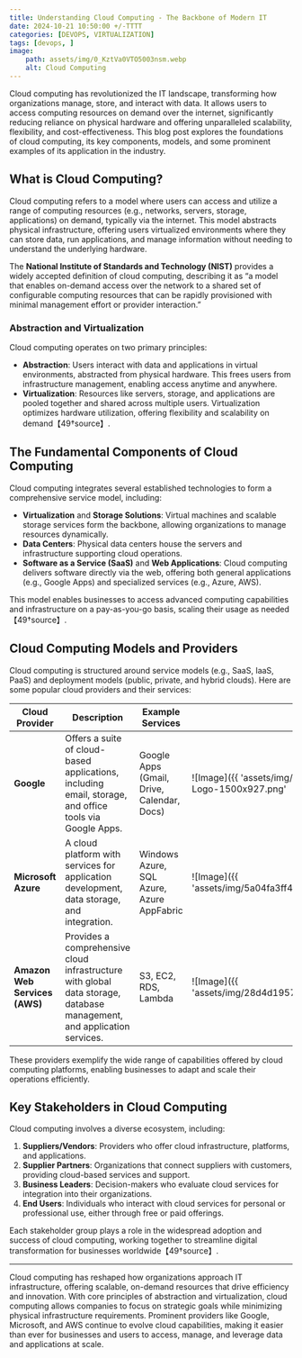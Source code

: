 ```yaml
---
title: Understanding Cloud Computing - The Backbone of Modern IT 
date: 2024-10-21 10:50:00 +/-TTTT
categories: [DEVOPS, VIRTUALIZATION]
tags: [devops, ]
image:
    path: assets/img/0_KztVa0VTO5003nsm.webp 
    alt: Cloud Computing
---
```


Cloud computing has revolutionized the IT landscape, transforming how organizations manage, store, and interact with data. It allows users to access computing resources on demand over the internet, significantly reducing reliance on physical hardware and offering unparalleled scalability, flexibility, and cost-effectiveness. This blog post explores the foundations of cloud computing, its key components, models, and some prominent examples of its application in the industry.

## What is Cloud Computing?

Cloud computing refers to a model where users can access and utilize a range of computing resources (e.g., networks, servers, storage, applications) on demand, typically via the internet. This model abstracts physical infrastructure, offering users virtualized environments where they can store data, run applications, and manage information without needing to understand the underlying hardware.

The **National Institute of Standards and Technology (NIST)** provides a widely accepted definition of cloud computing, describing it as “a model that enables on-demand access over the network to a shared set of configurable computing resources that can be rapidly provisioned with minimal management effort or provider interaction.”

### Abstraction and Virtualization

Cloud computing operates on two primary principles:
- **Abstraction**: Users interact with data and applications in virtual environments, abstracted from physical hardware. This frees users from infrastructure management, enabling access anytime and anywhere.
- **Virtualization**: Resources like servers, storage, and applications are pooled together and shared across multiple users. Virtualization optimizes hardware utilization, offering flexibility and scalability on demand【49†source】.

## The Fundamental Components of Cloud Computing

Cloud computing integrates several established technologies to form a comprehensive service model, including:
- **Virtualization** and **Storage Solutions**: Virtual machines and scalable storage services form the backbone, allowing organizations to manage resources dynamically.
- **Data Centers**: Physical data centers house the servers and infrastructure supporting cloud operations.
- **Software as a Service (SaaS)** and **Web Applications**: Cloud computing delivers software directly via the web, offering both general applications (e.g., Google Apps) and specialized services (e.g., Azure, AWS).
  
This model enables businesses to access advanced computing capabilities and infrastructure on a pay-as-you-go basis, scaling their usage as needed【49†source】.

## Cloud Computing Models and Providers

Cloud computing is structured around service models (e.g., SaaS, IaaS, PaaS) and deployment models (public, private, and hybrid clouds). Here are some popular cloud providers and their services:

| Cloud Provider       | Description                                                                                                                   | Example Services                                    | Logo/Image                                           |
|----------------------|-------------------------------------------------------------------------------------------------------------------------------|-----------------------------------------------------|------------------------------------------------------|
| **Google**           | Offers a suite of cloud-based applications, including email, storage, and office tools via Google Apps.                       | Google Apps (Gmail, Drive, Calendar, Docs)          | ![Image]({{ 'assets/img/Google-Cloud-Platform-GCP-Logo-1500x927.png' | relative_url }}) |
| **Microsoft Azure**  | A cloud platform with services for application development, data storage, and integration.                                    | Windows Azure, SQL Azure, Azure AppFabric           | ![Image]({{ 'assets/img/5a04fa3ff478b5eb44aec7ecfe758b17.png' | relative_url }})  |
| **Amazon Web Services (AWS)** | Provides a comprehensive cloud infrastructure with global data storage, database management, and application services. | S3, EC2, RDS, Lambda                                | ![Image]({{ 'assets/img/28d4d195750b99bdbac908ef4b035a01.png' | relative_url }})    |

These providers exemplify the wide range of capabilities offered by cloud computing platforms, enabling businesses to adapt and scale their operations efficiently.

## Key Stakeholders in Cloud Computing

Cloud computing involves a diverse ecosystem, including:
1. **Suppliers/Vendors**: Providers who offer cloud infrastructure, platforms, and applications.
2. **Supplier Partners**: Organizations that connect suppliers with customers, providing cloud-based services and support.
3. **Business Leaders**: Decision-makers who evaluate cloud services for integration into their organizations.
4. **End Users**: Individuals who interact with cloud services for personal or professional use, either through free or paid offerings.

Each stakeholder group plays a role in the widespread adoption and success of cloud computing, working together to streamline digital transformation for businesses worldwide【49†source】.

---
Cloud computing has reshaped how organizations approach IT infrastructure, offering scalable, on-demand resources that drive efficiency and innovation. With core principles of abstraction and virtualization, cloud computing allows companies to focus on strategic goals while minimizing physical infrastructure requirements. Prominent providers like Google, Microsoft, and AWS continue to evolve cloud capabilities, making it easier than ever for businesses and users to access, manage, and leverage data and applications at scale.
